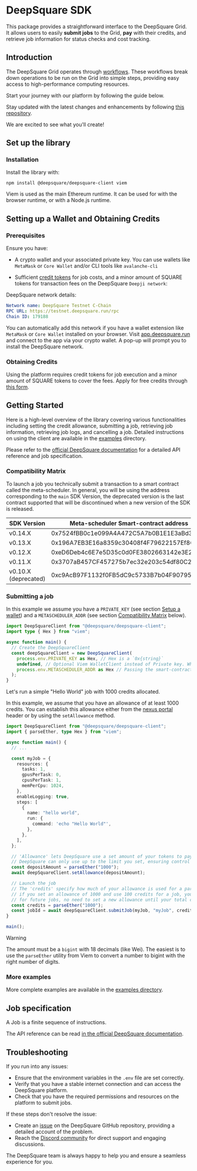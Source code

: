 # DeepSquare SDK

This package provides a straightforward interface to the DeepSquare Grid. It allows users to easily **submit jobs** to the Grid, **pay** with their credits, and retrieve job information for status checks and cost tracking.

## Introduction

The DeepSquare Grid operates through [workflows](https://docs.deepsquare.run/workflow/getting-started/part-1-helloworld#hello-world-workflow). These workflows break down operations to be run on the Grid into simple steps, providing easy access to high-performance computing resources.

Start your journey with our platform by following the guide below.

Stay updated with the latest changes and enhancements by following [this repository](https://github.com/deepsquare-io/deepsquare-client).

We are excited to see what you'll create!

## Set up the library

### Installation

Install the library with:

```shell
npm install @deepsquare/deepsquare-client viem
```

Viem is used as the main Ethereum runtime. It can be used for with the browser runtime, or with a Node.js runtime.

## Setting up a Wallet and Obtaining Credits

### Prerequisites

Ensure you have:

- A crypto wallet and your associated private key. You can use wallets like `MetaMask` or `Core Wallet` and/or CLI tools like `avalanche-cli`

- Sufficient [credit tokens](#obtaining-credits) for job costs, and a minor amount of SQUARE tokens for transaction fees on the DeepSquare `Deepji network`:

DeepSquare network details:

```yaml
Network name: DeepSquare Testnet C-Chain
RPC URL: https://testnet.deepsquare.run/rpc
Chain ID: 179188
```

You can automatically add this network if you have a wallet extension like `MetaMask` or `Core Wallet` installed on your browser. Visit [app.deepsquare.run](https://app.deepsquare.run/) and connect to the app via your crypto wallet. A pop-up will prompt you to install the DeepSquare network.

### Obtaining Credits

Using the platform requires credit tokens for job execution and a minor amount of SQUARE tokens to cover the fees. Apply for free credits through [this form](https://app.deepsquare.run/credits).

## Getting Started

Here is a high-level overview of the library covering various functionalities including setting the credit allowance, submitting a job, retrieving job information, retrieving job logs, and cancelling a job. Detailed instructions on using the client are available in the [examples](https://chat.openai.com/examples) directory.

Please refer to the [official DeepSquare documentation](https://docs.deepsquare.run/workflow/workflow-api-reference/job) for a detailed API reference and job specification.

### Compatibility Matrix

To launch a job you technically submit a transaction to a smart contract called the meta-scheduler.
In general, you will be using the address corresponding to the `main` SDK Version, the deprecated version is the last contract supported that will be discontinued when a new version of the SDK is released.

| SDK Version          | Meta-scheduler Smart-contract address      |
| -------------------- | ------------------------------------------ |
| v0.14.X              | 0x7524fBB0c1e099A4A472C5A7b0B1E1E3aBd3fE97 |
| v0.13.X              | 0x196A7EB3E16a8359c30408f4F79622157Ef86d7c |
| v0.12.X              | 0xeD6Deb4c6E7e5D35c0d0FE3802663142e3E266da |
| v0.11.X              | 0x3707aB457CF457275b7ec32e203c54df80C299d5 |
| v0.10.X (deprecated) | 0xc9AcB97F1132f0FB5dC9c5733B7b04F9079540f0 |

### Submitting a job

In this example we assume you have a `PRIVATE_KEY` (see section [Setup a wallet](#set-up-the-wallet)) and a `METASCHEDULER_ADDR` (see section [Compatibility Matrix](#compatibility-matrix) below).

```typescript
import DeepSquareClient from "@deepsquare/deepsquare-client";
import type { Hex } from "viem";

async function main() {
  // Create the DeepSquareClient
  const deepSquareClient = new DeepSquareClient(
    process.env.PRIVATE_KEY as Hex, // Hex is a `0x{string}`
    undefined, // Optional Viem WalletClient instead of Private key. Which is certainly safer.
    process.env.METASCHEDULER_ADDR as Hex // Passing the smart-contracts address explicitely avoid unexpected changes.
  );
}
```

Let's run a simple "Hello World" job with 1000 credits allocated.

In this example, we assume that you have an allowance of at least 1000 credits. You can establish this allowance either from the [nexus portal](https://app.deepsquare.run/) header or by using the `setAllowance` method.

```typescript
import DeepSquareClient from "@deepsquare/deepsquare-client";
import { parseEther, type Hex } from "viem";

async function main() {
  // ...

  const myJob = {
    resources: {
      tasks: 1,
      gpusPerTask: 0,
      cpusPerTask: 1,
      memPerCpu: 1024,
    },
    enableLogging: true,
    steps: [
      {
        name: "hello world",
        run: {
          command: 'echo "Hello World"',
        },
      },
    ],
  };

  // 'Allowance' lets DeepSquare use a set amount of your tokens to pay for jobs, like a spending limit.
  // DeepSquare can only use up to the limit you set, ensuring control and security over your wallet.
  const depositAmount = parseEther("1000");
  await deepSquareClient.setAllowance(depositAmount);

  // Launch the job
  // The 'credits' specify how much of your allowance is used for a particular job. For instance,
  // if you set an allowance of 1000 and use 100 credits for a job, you'll still have 900 in allowance
  // for future jobs, no need to set a new allowance until your total credits exceed it.
  const credits = parseEther("1000");
  const jobId = await deepSquareClient.submitJob(myJob, "myJob", credits);
}

main();
```

> [!WARNING]
> The amount must be a `bigint` with 18 decimals (like Wei). The easiest is to use the `parseEther` utility from Viem to convert a number to bigint with the right number of digits.

### More examples

More complete examples are available in the [examples directory](https://github.com/deepsquare-io/deepsquare-client/tree/main/examples).

## Job specification

A Job is a finite sequence of instructions.

The API reference can be read [in the official DeepSquare documentation](https://docs.deepsquare.run/workflow/workflow-api-reference/job).

## Troubleshooting

If you run into any issues:

- Ensure that the environment variables in the `.env` file are set correctly.
- Verify that you have a stable internet connection and can access the DeepSquare platform.
- Check that you have the required permissions and resources on the platform to submit jobs.

If these steps don't resolve the issue:

- Create an [issue](https://github.com/deepsquare-io/deepsquare-client/issues) on the DeepSquare GitHub repository, providing a detailed account of the problem.
- Reach the [Discord community](https://discord.gg/UwaHJcNvq9) for direct support and engaging discussions.

The DeepSquare team is always happy to help you and ensure a seamless experience for you.
